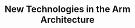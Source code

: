---
categories:
- bkk19
description: The Arm Architecture is continually evolving as new features and enhancements
  are developed to meet existing market demand, and to enable new markets. Arm, Linaro,
  and the wider Arm ecosystem build on the core Architecture, creating a rich and
  varied range of products along with associated Firmware and Software, to drive the
  technologies of the future.<br /> <br /> This presentation will reveal the culmination
  of several years of new architecture development, intended to benefit both Client
  & Server systems.<br /> <br /> It will discuss the software enablement that is currently
  taking place, and the future development needs for the wider ecosystem, to ensure
  that software is in place and ready to support these features when the devices become
  available.
image:
  featured: 'true'
  path: /assets/images/featured-images/bkk19/BKK19-202.png
session_attendee_num: '31'
session_id: BKK19-202
session_room: Session Room 3 (Lotus 10)
session_slot:
  end_time: '2019-04-02 09:25:00'
  start_time: '2019-04-02 08:30:00'
session_speakers:
- speaker_bio: Nigel joined Arm in 2008 to work on the design of Armv8-A, with a particular
    focus on the AArch64 Instruction Set Architecture (ISA). He later became lead
    Armv8-A instruction set architect and was appointed an ARM Fellow in 2015.<br
    /><br />Prior to joining Arm, Nigel has worked as a systems programmer, kernel
    developer, compiler developer and computer architect. He has specialized in RISC
    processors ever since working on the specification and development of the first
    ever MIPS-based UNIX graphics workstation at Whitechapel Computer Works in East
    London way back in1986.
  speaker_company: Arm Ltd
  speaker_image: /assets/images/speakers/bkk19/nigel-stephens.jpg
  speaker_location: Cambridge, United Kingdom
  speaker_name: Nigel Stephens
  speaker_position: Lead ISA Architect & Fellow
  speaker_username: nigel.stephens
session_track: Open Source Development
tag: session
tags:
- Tools
- Linux Kernel
title: New Technologies in the Arm Architecture
---